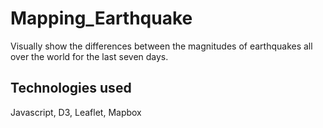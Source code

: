 # Mapping_Earthquake

 Visually show the differences between the magnitudes of earthquakes all over the world for the last seven days.

 ## Technologies used
 
Javascript, D3, Leaflet, Mapbox